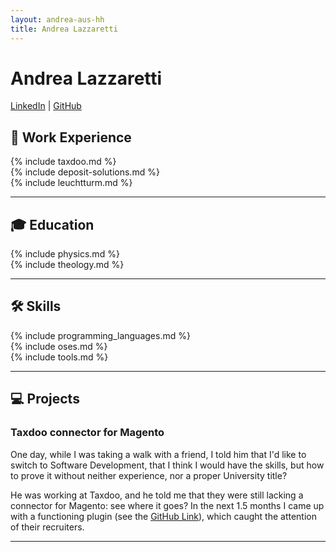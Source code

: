 ```yaml
---
layout: andrea-aus-hh
title: Andrea Lazzaretti
---
```


# Andrea Lazzaretti

[LinkedIn](https://www.linkedin.com/in/andrea-lazzaretti/) | [GitHub](https://github.com/andrea-aus-hh/)

## 💼 Work Experience

<div class='chunk-of-life' markdown='1'>
{% include taxdoo.md %}
</div>

<div class='chunk-of-life' markdown='1'>
{% include deposit-solutions.md %}
</div>

<div class='chunk-of-life' markdown='1'>
{% include leuchtturm.md %}
</div>

---

## 🎓 Education

<div class='chunk-of-life' markdown='1'>
{% include physics.md %}
</div>

<div class='chunk-of-life' markdown='1'>
{% include theology.md %}
</div>

---

## 🛠 Skills

<div class='chunk-of-life' markdown='1'>
{% include programming_languages.md %}
</div>
 
<div class='chunk-of-life' markdown='1'>
{% include oses.md %}
</div>

<div class='chunk-of-life' markdown='1'>
{% include tools.md %}
</div>

---

## 💻 Projects

### Taxdoo connector for Magento

One day, while I was taking a walk with a friend, I told him that I'd like to switch to Software Development, that I think I would have the skills,
but how to prove it without neither experience, nor a proper University title?

He was working at Taxdoo, and he told me that they were still lacking a connector for Magento:
see where it goes? In the next 1.5 months I came up with a functioning plugin
(see the [GitHub Link](https://github.com/andrea-aus-hh/taxdoo-magento2-extension/)), which caught the attention of their recruiters.

---
